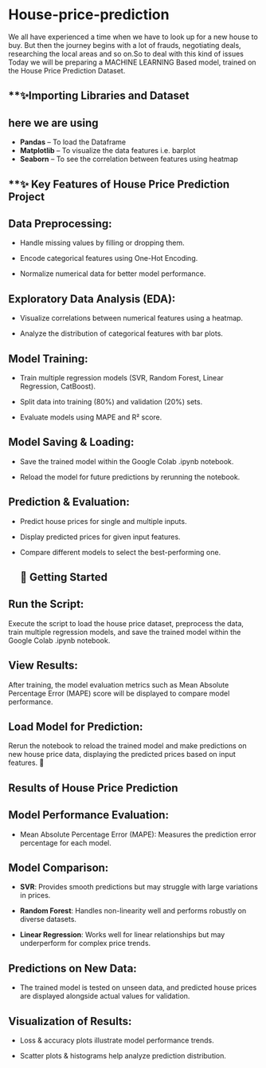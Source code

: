 # House-price-prediction  

We all have experienced a time when we have to look up for a new house to buy. But then the journey begins with a lot of frauds, negotiating deals, researching the local areas and so on.So to deal with this kind of issues Today we will be preparing a MACHINE LEARNING Based model, trained on the House Price Prediction Dataset. 




## **✨Importing Libraries and Dataset 

## here we are using 

- **Pandas** – To load the Dataframe
- **Matplotlib** – To visualize the data features i.e. barplot
- **Seaborn** – To see the correlation between features using heatmap

 ## **✨ Key Features of House Price Prediction Project
## Data Preprocessing:

- Handle missing values by filling or dropping them.

- Encode categorical features using One-Hot Encoding.

- Normalize numerical data for better model performance.

## Exploratory Data Analysis (EDA):

- Visualize correlations between numerical features using a heatmap.

- Analyze the distribution of categorical features with bar plots.

## Model Training:

- Train multiple regression models (SVR, Random Forest, Linear Regression, CatBoost).

- Split data into training (80%) and validation (20%) sets.

- Evaluate models using MAPE and R² score.

## Model Saving & Loading:

- Save the trained model within the Google Colab .ipynb notebook.

- Reload the model for future predictions by rerunning the notebook.

## Prediction & Evaluation:

- Predict house prices for single and multiple inputs.

- Display predicted prices for given input features.

- Compare different models to select the best-performing one.

  ## **🚀 Getting Started**
 ## Run the Script:
Execute the script to load the house price dataset, preprocess the data, train multiple regression models, and save the trained model within the Google Colab .ipynb notebook.

## View Results:
After training, the model evaluation metrics such as Mean Absolute Percentage Error (MAPE)  score will be displayed to compare model performance.

## Load Model for Prediction:
Rerun the notebook to reload the trained model and make predictions on new house price data, displaying the predicted prices based on input features. 🚀


## Results of House Price Prediction
## Model Performance Evaluation:

- Mean Absolute Percentage Error (MAPE): Measures the prediction error percentage for each model.

## Model Comparison:

- **SVR**: Provides smooth predictions but may struggle with large variations in prices.

- **Random Forest**: Handles non-linearity well and performs robustly on diverse datasets.

- **Linear Regression**: Works well for linear relationships but may underperform for complex price trends.

## Predictions on New Data:

- The trained model is tested on unseen data, and predicted house prices are displayed alongside actual values for validation.

## Visualization of Results:

- Loss & accuracy plots illustrate model performance trends.

- Scatter plots & histograms help analyze prediction distribution.







